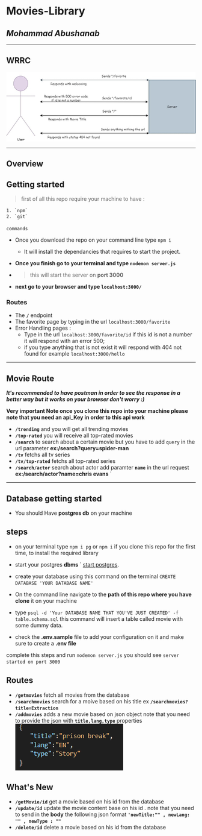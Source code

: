 # Movies-Library

## ***Mohammad Abushanab***

---

## WRRC

![Wrrc image](/public/img/WRRC.jpg)
***

## Overview

## Getting started

>first of all this repo require your machine to have :

    1. `npm`
    2. `git`

    commands

+ Once you download the repo on your command line type `npm i`
  + It will install the dependancies that requires to start the project.

+ **Once you finish go to your terminal and type `nodemon server.js`**

+ >this will start the server on **port 3000**

+ **next go to your browser and type `localhost:3000/`**

### Routes

+ The **`/`** endpoint
+ The favorite page by typing in the url `localhost:3000/favorite`
+ Error Handling pages :
  + Type in the url `localhost:3000/favorite/id`
  if this id is not a number it will respond with an error 500;
  + if you type anything that is not exist it will respond with 404 not found for example
  `localhost:3000/hello`

---

## **Movie Route**

***It's recommended to have postman in order to see the response in a better way but it works on your browser don't worry :)***

**Very important Note once you clone this repo into your machine please note that you need an api_Key in order to this api work**

+ **`/trending`** and you will get all trending movies
+ **`/top-rated`** you will receive all top-rated movies
+ **`/search`** to search about a certain movie but you have  to add `query` in the url parameter **ex:/search?query=spider-man**
+ **`/tv`** fetchs all tv series
+ **`/tv/top-rated`** fetchs all top-rated series
+ **`/search/actor`** search about actor add paramter **`name`** in the url request **ex:/search/actor?name=chris evans** `

---

## Database getting started

+ You should Have **postgres db** on your machine

## **steps**

+ on your terminal type `npm i pg` or `npm i` if you clone this repo for the first time, to install the required library
+ start your postgres **dbms** ` [start postgres](https://tableplus.com/blog/2018/10/how-to-start-stop-restart-postgresql-server.html).

+ create your database using this command on the terminal `CREATE DATABASE 'YOUR DATABASE NAME'`
+ On the command line navigate to the **path of this repo where you have clone** it on your machine
+ type `psql -d 'Your DATABASE NAME THAT YOU'VE JUST CREATED' -f table.schema.sql` this command will insert a table called movie with some dummy data.
+ check the **.env.sample** file to add your configuration  on it and make sure to create a **.env file**

complete this steps and run `nodemon server.js` you should see `server started on port 3000`

## Routes

+ **`/getmovies`** fetch all movies from the database
+ **`/searchmovies`** search for a moive based on his title ex **`/searchmovies?title=Extraction`**
+ **`/addmovies`** adds a new movie based on json object
 note that you need to provide the json with **`title,lang,type`** properties
![JSON obj](public/img/json.PNG)


## What's New 

+ **`/getMovie/id`** get a movie based on his id from the database
+ **`/update/id`** update the movie content base on his id . note that you need to send in the **body** the following json format **`'newTitle:"" , newLang: "" , newType : ""`**
+ **`/delete/id`** delete a movie based on his id from the database